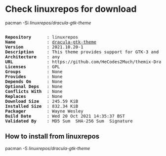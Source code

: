 # Check linuxrepos for download

pacman -Si *linuxrepos/dracula-gtk-theme*

<div class="highlight"><pre class="highlight"><text>
<b>Repository</b>      : linuxrepos
<b>Name</b>            : <a href="../../x86_64/dracula-gtk-theme-2021.10.20-1-any.pkg.tar.zst">dracula-gtk-theme</a>
<b>Version</b>         : 2021.10.20-1
<b>Description</b>     : This theme provides support for GTK-3 and GTK-2 based desktop environments like Gnome, Unity, Budgie, Pantheon, XFCE, Mate, etc. Also provides support for KDE plasma.
<b>Architecture</b>    : any
<b>URL</b>             : https://github.com/HeCodes2Much/themix-Dracula
<b>Licenses</b>        : GPL
<b>Groups</b>          : None
<b>Provides</b>        : None
<b>Depends On</b>      : None
<b>Optional Deps</b>   : None
<b>Conflicts With</b>  : None
<b>Replaces</b>        : None
<b>Download Size</b>   : 245.59 KiB
<b>Installed Size</b>  : 832.34 KiB
<b>Packager</b>        : Wayne Wesley <wayne6324@gmail.com>
<b>Build Date</b>      : Wed 20 Oct 2021 14:35:37 BST
<b>Validated By</b>    : MD5 Sum  SHA-256 Sum  Signature
</text></pre></div>

## How to install from linuxrepos

pacman -S *linuxrepos/dracula-gtk-theme*
